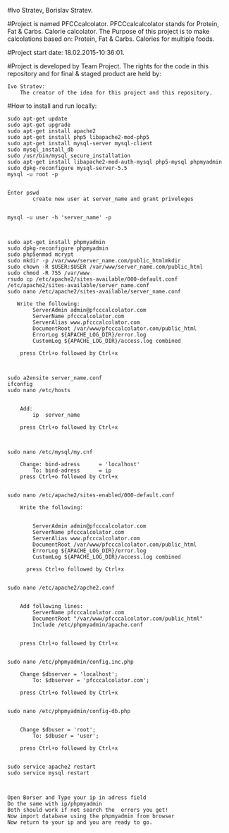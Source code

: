 #Ivo Stratev, Borislav Stratev.

#Project is named PFCCcalcolator.
    PFCCcalcalcolator stands for Protein, Fat & Carbs. Calorie calcolator.
    The Purpose of this project is to make calcolations based on:
        Protein, Fat & Carbs. Calories for multiple foods.

#Project start date: 18.02.2015-10:36:01.

#Project is developed by Team Project.
    The rights for the code in this repository and for final & staged product are held by:

    Ivo Stratev:
        The creator of the idea for this project and this repository.
        
        
#How to install and run locally:

    sudo apt-get update
    sudo apt-get upgrade
    sudo apt-get install apache2
    sudo apt-get install php5 libapache2-mod-php5
    sudo apt-get install mysql-server mysql-client
    sudo mysql_install_db
    sudo /usr/bin/mysql_secure_installation
    sudo apt-get install libapache2-mod-auth-mysql php5-mysql phpmyadmin
    sudo dpkg-reconfigure mysql-server-5.5
    mysql -u root -p
    

    Enter pswd
            create new user at server_name and grant priveleges
            
            
    mysql -u user -h 'server_name' -p   
    
    
    
    sudo apt-get install phpmyadmin
    sudo dpkg-reconfigure phpmyadmin
    sudo php5enmod mcrypt
    sudo mkdir -p /var/www/server_name.com/public_htmlmkdir 
    sudo chown -R $USER:$USER /var/www/server_name.com/public_html
    sudo chmod -R 755 /var/www
    rsudo cp /etc/apache2/sites-available/000-default.conf /etc/apache2/sites-available/server_name.conf
    sudo nano /etc/apache2/sites-available/server_name.conf
    
       Write the following:
            ServerAdmin admin@pfcccalcolator.com
        	ServerName pfcccalcolator.com
        	ServerAlias www.pfcccalcolator.com
        	DocumentRoot /var/www/pfcccalcolator.com/public_html
        	ErrorLog ${APACHE_LOG_DIR}/error.log
    	    CustomLog ${APACHE_LOG_DIR}/access.log combined
    	    
        press Ctrl+o followed by Ctrl+x
        
        
        
    sudo a2ensite server_name.conf
    ifconfig
    sudo nano /etc/hosts
    
    
        Add:
            ip  server_name
            
        press Ctrl+o followed by Ctrl+x
        
        
        
    sudo nano /etc/mysql/my.cnf
    
        Change: bind-adress      = 'localhost'
            To: bind-adress      = ip
        press Ctrl+o followed by Ctrl+x
        
        
    sudo nano /etc/apache2/sites-enabled/000-default.conf
    
        Write the following:
        
        
            ServerAdmin admin@pfcccalcolator.com
        	ServerName pfcccalcolator.com
        	ServerAlias www.pfcccalcolator.com
        	DocumentRoot /var/www/pfcccalcolator.com/public_html
        	ErrorLog ${APACHE_LOG_DIR}/error.log
    	    CustomLog ${APACHE_LOG_DIR}/access.log combined
    	    
    	  press Ctrl+o followed by Ctrl+x
    	  
    	  
    sudo nano /etc/apache2/apche2.conf
    
    
        Add following lines:
            ServerName pfcccalcolator.com
            DocumentRoot "/var/www/pfcccalcolator.com/public_html"
            Include /etc/phpmyadmin/apache.conf
            
            
        press Ctrl+o followed by Ctrl+x
        
        
    sudo nano /etc/phpmyadmin/config.inc.php
    
        Change $dbserver = 'localhost';
            To: $dbserver = 'pfcccalcolator.com';
            
        press Ctrl+o followed by Ctrl+x
        
        
    sudo nano /etc/phpmyadmin/config-db.php
    
    
        Change $dbuser = 'root';
            To: $dbuser = 'user';
            
        press Ctrl+o followed by Ctrl+x
        
        
    sudo service apache2 restart
    sudo service mysql restart
    
    
    
    Open Borser and Type your ip in adress field
    Do the same with ip/phpmyadmin
    Both should work if not search the  errors you get!
    Now import database using the phpmyadmin from browser
    Now return to your ip and you are ready to go.